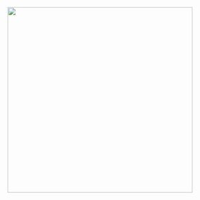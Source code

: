 <p align= "center"> <kbd> <img  src="https://img.freepik.com/premium-vector/girl-character_961307-39133.jpg?semt=ais_hybrid&w=740"width="420"> </kbd><br><br>

